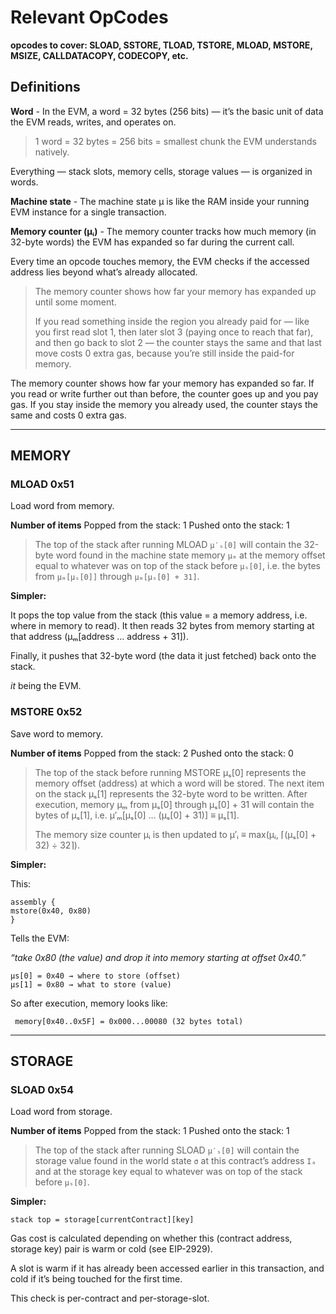 # Relevant OpCodes

**opcodes to cover: SLOAD, SSTORE, TLOAD, TSTORE, MLOAD, MSTORE, MSIZE, CALLDATACOPY, CODECOPY, etc.**

## Definitions

**Word** - In the EVM, a word = 32 bytes (256 bits) — it’s the basic unit of data the EVM reads, writes, and operates on.

> 1 word = 32 bytes = 256 bits = smallest chunk the EVM understands natively.

Everything — stack slots, memory cells, storage values — is organized in words.

**Machine state** - The machine state μ is like the RAM inside your running EVM instance for a single transaction.

**Memory counter (μᵢ)** - The memory counter tracks how much memory (in 32-byte words) the EVM has expanded so far during the current call.

Every time an opcode touches memory, the EVM checks if the accessed address lies beyond what’s already allocated.

> The memory counter shows how far your memory has expanded up until some moment.
>
> If you read something inside the region you already paid for — like you first read slot 1, then later slot 3 (paying once to reach that far), and then go back to slot 2 — the counter stays the same and that last move costs 0 extra gas, because you’re still inside the paid-for memory.

The memory counter shows how far your memory has expanded so far.
If you read or write further out than before, the counter goes up and you pay gas.
If you stay inside the memory you already used, the counter stays the same and costs 0 extra gas.

---

## MEMORY

### MLOAD 0x51

Load word from memory.

**Number of items**
Popped from the stack: 1
Pushed onto the stack: 1

> The top of the stack after running MLOAD `μ′ₛ[0]`
> will contain the 32-byte word found in the machine state memory `μₘ`
> at the memory offset equal to whatever was on top of the stack before `μₛ[0]`,
> i.e. the bytes from `μₘ[μₛ[0]]` through `μₘ[μₛ[0] + 31]`.

**Simpler:**

It pops the top value from the stack (this value = a memory address, i.e. where in memory to read).
It then reads 32 bytes from memory starting at that address (μₘ[address … address + 31]).

Finally, it pushes that 32-byte word (the data it just fetched) back onto the stack.

_it_ being the EVM.

### MSTORE 0x52

Save word to memory.

**Number of items**
Popped from the stack: 2
Pushed onto the stack: 0

> The top of the stack before running MSTORE μₛ[0]
> represents the memory offset (address) at which a word will be stored.
> The next item on the stack μₛ[1] represents the 32-byte word to be written.
> After execution, memory μₘ from μₛ[0] through μₛ[0] + 31
> will contain the bytes of μₛ[1],
> i.e.
> μ′ₘ[μₛ[0] … (μₛ[0] + 31)] ≡ μₛ[1].
>
> The memory size counter μᵢ is then updated to
> μ′ᵢ ≡ max(μᵢ, ⌈(μₛ[0] + 32) ÷ 32⌉).

**Simpler:**

This:

```
assembly {
mstore(0x40, 0x80)
}
```

Tells the EVM:

_“take 0x80 (the value) and drop it into memory starting at offset 0x40.”_

```
μs[0] = 0x40 → where to store (offset)
μs[1] = 0x80 → what to store (value)
```

So after execution, memory looks like:

```
 memory[0x40..0x5F] = 0x000...00080 (32 bytes total)
```

---

## STORAGE

### SLOAD 0x54

Load word from storage.

**Number of items**
Popped from the stack: 1
Pushed onto the stack: 1

> The top of the stack after running SLOAD `μ′ₛ[0]`
> will contain the storage value found in the world state `σ`
> at this contract’s address `Iₐ`
> and at the storage key equal to whatever was on top of the stack before `μₛ[0]`.

**Simpler:**

```
stack top = storage[currentContract][key]
```

Gas cost is calculated depending on whether this (contract address, storage key) pair is warm or cold (see EIP-2929).

A slot is warm if it has already been accessed earlier in this transaction,
and cold if it’s being touched for the first time.

This check is per-contract and per-storage-slot.
